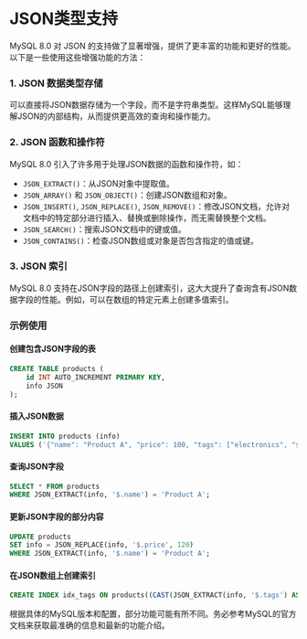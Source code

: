 # JSON类型支持
MySQL 8.0 对 JSON 的支持做了显著增强，提供了更丰富的功能和更好的性能。以下是一些使用这些增强功能的方法：

### 1. JSON 数据类型存储
可以直接将JSON数据存储为一个字段，而不是字符串类型。这样MySQL能够理解JSON的内部结构，从而提供更高效的查询和操作能力。

### 2. JSON 函数和操作符
MySQL 8.0 引入了许多用于处理JSON数据的函数和操作符，如：
- `JSON_EXTRACT()`：从JSON对象中提取值。
- `JSON_ARRAY()` 和 `JSON_OBJECT()`：创建JSON数组和对象。
- `JSON_INSERT()`, `JSON_REPLACE()`, `JSON_REMOVE()`：修改JSON文档，允许对文档中的特定部分进行插入、替换或删除操作，而无需替换整个文档。
- `JSON_SEARCH()`：搜索JSON文档中的键或值。
- `JSON_CONTAINS()`：检查JSON数组或对象是否包含指定的值或键。

### 3. JSON 索引
MySQL 8.0 支持在JSON字段的路径上创建索引，这大大提升了查询含有JSON数据字段的性能。例如，可以在数组的特定元素上创建多值索引。

### 示例使用

#### 创建包含JSON字段的表
```sql
CREATE TABLE products (
    id INT AUTO_INCREMENT PRIMARY KEY,
    info JSON
);
```

#### 插入JSON数据
```sql
INSERT INTO products (info)
VALUES ('{"name": "Product A", "price": 100, "tags": ["electronics", "sale"]}');
```

#### 查询JSON字段
```sql
SELECT * FROM products
WHERE JSON_EXTRACT(info, '$.name') = 'Product A';
```

#### 更新JSON字段的部分内容
```sql
UPDATE products
SET info = JSON_REPLACE(info, '$.price', 120)
WHERE JSON_EXTRACT(info, '$.name') = 'Product A';
```

#### 在JSON数组上创建索引
```sql
CREATE INDEX idx_tags ON products((CAST(JSON_EXTRACT(info, '$.tags') AS UNSIGNED ARRAY)));
```
根据具体的MySQL版本和配置，部分功能可能有所不同。务必参考MySQL的官方文档来获取最准确的信息和最新的功能介绍。